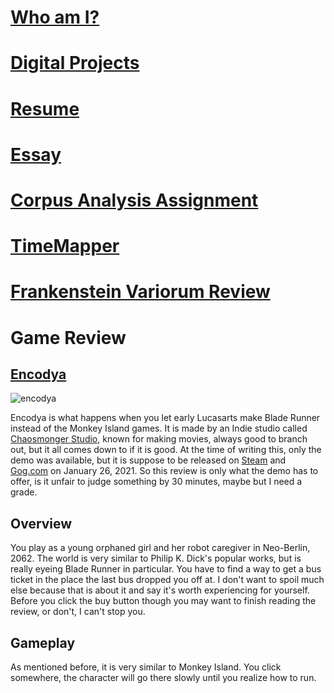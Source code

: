 # [Who am I?](https://nxh5137.github.io/huster/)
# [Digital Projects](https://nxh5137.github.io/huster/DigitalProjects)
# [Resume](https://nxh5137.github.io/huster/Resume)
# [Essay](https://nxh5137.github.io/huster/Essay)
# [Corpus Analysis Assignment](https://nxh5137.github.io/huster/CorpusAnalysisAssignment)
# [TimeMapper](https://nxh5137.github.io/huster/TimeMapper)
# [Frankenstein Variorum Review](https://nxh5137.github.io/huster/Variorum_Reflection)
# Game Review

## [Encodya](https://chaosmonger.itch.io/encodya)

![encodya](https://user-images.githubusercontent.com/34407859/101263142-1ae32e80-3711-11eb-8bdf-4fd620634eef.jpg)

Encodya is what happens when you let early Lucasarts make Blade Runner instead of the Monkey Island games. 
It is made by an Indie studio called [Chaosmonger Studio](http://www.chaosmonger.com/), known for making movies, always good to branch out, but it all comes down to if it is good.
At the time of writing this, only the demo was available, but it is suppose to be released on [Steam](https://store.steampowered.com/app/1137450/Encodya/) and [Gog.com](https://www.gog.com/game/encodya) on January 26, 2021.
So this review is only what the demo has to offer, is it unfair to judge something by 30 minutes, maybe but I need a grade.

## Overview

You play as a young orphaned girl and her robot caregiver in Neo-Berlin, 2062.
The world is very similar to Philip K. Dick's popular works, but is really eyeing Blade Runner in particular.
You have to find a way to get a bus ticket in the place the last bus dropped you off at.
I don't want to spoil much else because that is about it and say it's worth experiencing for yourself.
Before you click the buy button though you may want to finish reading the review, or don't, I can't stop you.

## Gameplay

As mentioned before, it is very similar to Monkey Island.
You click somewhere, the character will go there slowly until you realize how to run.
